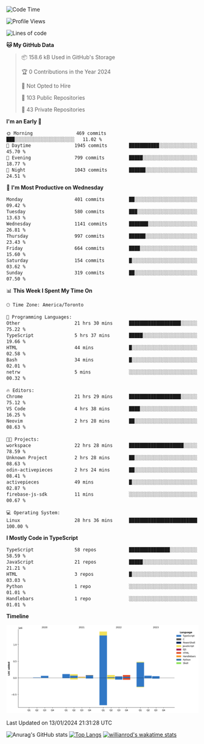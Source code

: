 <!--START_SECTION:waka-->
![Code Time](http://img.shields.io/badge/Code%20Time-1%2C060%20hrs-blue)

![Profile Views](http://img.shields.io/badge/Profile%20Views-6-blue)

![Lines of code](https://img.shields.io/badge/From%20Hello%20World%20I%27ve%20Written-2.6%20million%20lines%20of%20code-blue)

**🐱 My GitHub Data** 

> 📦 158.6 kB Used in GitHub's Storage 
 > 
> 🏆 0 Contributions in the Year 2024
 > 
> 🚫 Not Opted to Hire
 > 
> 📜 103 Public Repositories 
 > 
> 🔑 43 Private Repositories 
 > 
**I'm an Early 🐤** 

```text
🌞 Morning                469 commits         ███░░░░░░░░░░░░░░░░░░░░░░   11.02 % 
🌆 Daytime                1945 commits        ███████████░░░░░░░░░░░░░░   45.70 % 
🌃 Evening                799 commits         █████░░░░░░░░░░░░░░░░░░░░   18.77 % 
🌙 Night                  1043 commits        ██████░░░░░░░░░░░░░░░░░░░   24.51 % 
```
📅 **I'm Most Productive on Wednesday** 

```text
Monday                   401 commits         ██░░░░░░░░░░░░░░░░░░░░░░░   09.42 % 
Tuesday                  580 commits         ███░░░░░░░░░░░░░░░░░░░░░░   13.63 % 
Wednesday                1141 commits        ███████░░░░░░░░░░░░░░░░░░   26.81 % 
Thursday                 997 commits         ██████░░░░░░░░░░░░░░░░░░░   23.43 % 
Friday                   664 commits         ████░░░░░░░░░░░░░░░░░░░░░   15.60 % 
Saturday                 154 commits         █░░░░░░░░░░░░░░░░░░░░░░░░   03.62 % 
Sunday                   319 commits         ██░░░░░░░░░░░░░░░░░░░░░░░   07.50 % 
```


📊 **This Week I Spent My Time On** 

```text
🕑︎ Time Zone: America/Toronto

💬 Programming Languages: 
Other                    21 hrs 30 mins      ███████████████████░░░░░░   75.22 % 
TypeScript               5 hrs 37 mins       █████░░░░░░░░░░░░░░░░░░░░   19.66 % 
HTML                     44 mins             █░░░░░░░░░░░░░░░░░░░░░░░░   02.58 % 
Bash                     34 mins             █░░░░░░░░░░░░░░░░░░░░░░░░   02.01 % 
netrw                    5 mins              ░░░░░░░░░░░░░░░░░░░░░░░░░   00.32 % 

🔥 Editors: 
Chrome                   21 hrs 29 mins      ███████████████████░░░░░░   75.12 % 
VS Code                  4 hrs 38 mins       ████░░░░░░░░░░░░░░░░░░░░░   16.25 % 
Neovim                   2 hrs 28 mins       ██░░░░░░░░░░░░░░░░░░░░░░░   08.63 % 

🐱‍💻 Projects: 
workspace                22 hrs 28 mins      ████████████████████░░░░░   78.59 % 
Unknown Project          2 hrs 28 mins       ██░░░░░░░░░░░░░░░░░░░░░░░   08.63 % 
odin-activepieces        2 hrs 24 mins       ██░░░░░░░░░░░░░░░░░░░░░░░   08.41 % 
activepieces             49 mins             █░░░░░░░░░░░░░░░░░░░░░░░░   02.87 % 
firebase-js-sdk          11 mins             ░░░░░░░░░░░░░░░░░░░░░░░░░   00.67 % 

💻 Operating System: 
Linux                    28 hrs 36 mins      █████████████████████████   100.00 % 
```

**I Mostly Code in TypeScript** 

```text
TypeScript               58 repos            ███████████████░░░░░░░░░░   58.59 % 
JavaScript               21 repos            █████░░░░░░░░░░░░░░░░░░░░   21.21 % 
HTML                     3 repos             █░░░░░░░░░░░░░░░░░░░░░░░░   03.03 % 
Python                   1 repo              ░░░░░░░░░░░░░░░░░░░░░░░░░   01.01 % 
Handlebars               1 repo              ░░░░░░░░░░░░░░░░░░░░░░░░░   01.01 % 
```



**Timeline**

![Lines of Code chart](https://raw.githubusercontent.com/wise-introvert/wise-introvert/master/assets/bar_graph.png)


 Last Updated on 13/01/2024 21:31:28 UTC
<!--END_SECTION:waka-->

![Anurag's GitHub stats](https://github-readme-stats.vercel.app/api?username=wise-introvert&count_private=true&show_icons=true)
[![Top Langs](https://github-readme-stats.vercel.app/api/top-langs/?username=wise-introvert&langs_count=10)](https://github.com/anuraghazra/github-readme-stats)
[![willianrod's wakatime stats](https://github-readme-stats.vercel.app/api/wakatime?username=wiseintrovert)](https://github.com/anuraghazra/github-readme-stats)
